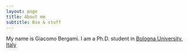 ```yaml
---
layout: page
title: About me
subtitle: Bio & stuff
---
```


My name is Giacomo Bergami. I am a Ph.D. student in [Bologna University, Italy](http://www.unibo.it)
